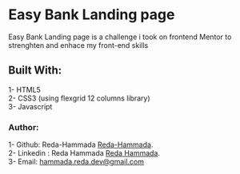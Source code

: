 # Easy Bank Landing page   
Easy Bank Landing page is a challenge i took on frontend Mentor to strenghten and enhace my front-end skills  
## Built With:
1- HTML5  
2- CSS3 (using flexgrid 12 columns library)  
3- Javascript

### Author: 
1- Github: Reda-Hammada [Reda-Hammada](https://github.com/Reda-Hammada).  
2- Linkedin : Reda Hammada [Reda Hammada](https://www.linkedin.com/in/reda-hammada-9653a8203/).  
3- Email: hammada.reda.dev@gmail.com 